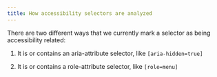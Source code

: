 ```yaml
---
title: How accessibility selectors are analyzed
---
```


There are two different ways that we currently mark a selector as being accessibility related:

1. It is or contains an aria-attribute selector, like `[aria-hidden=true]`

1. It is or contains a role-attribute selector, like `[role=menu]`
